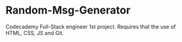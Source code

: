 # Random-Msg-Generator
Codecademy Full-Stack engineer 1st project. Requires that the use of HTML, CSS, JS and Git.
